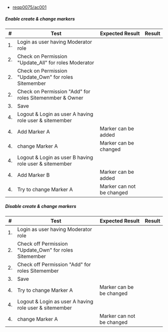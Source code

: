 * [reqp0075/ac001](https://github.com/PolitAktiv/politaktiv-requirements/tree/master/de/requirements/req0075/ac001.md)

##### Enable create & change markers
|#		|Test										|Expected Result|Result	|
| -- 	| ------------------ 						| --- 			| --- 	|
|1.		|Login as user having Moderator role|||
|2.		|Check on Permission "Update_All" for roles Moderator|||
|2.		|Check on Permission "Update_Own" for roles Sitemember|||
|2.		|Check on Permission "Add" for roles Sitemenmber & Owner|||
|3.		|Save							|||		
|4.		|Logout & Login as user A having role user & sitemember|||
|4.		|Add Marker A|Marker can be added||
|4.		|change Marker A|Marker can be changed||
|4.		|Logout & Login as user B having role user & sitemember|||
|4.		|Add Marker B|Marker can be added||
|4.		|Try to change Marker A|Marker can not be changed||

##### Disable create & change markers
|#		|Test										|Expected Result|Result	|
| -- 	| ------------------ 						| --- 			| --- 	|
|1.		|Login as user having Moderator role|||
|2.		|Check off Permission "Update_Own" for roles Sitemember|||
|2.		|Check off Permission "Add" for roles Sitemember|||
|3.		|Save							|||		
|4.		|Try to change Marker A|Marker can be be changed||
|4.		|Logout & Login as user A having role user & sitemember|||
|4.		|change Marker A|Marker can not be changed||
